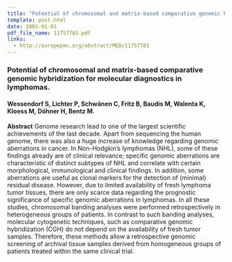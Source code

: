 ```yaml
---
title: "Potential of chromosomal and matrix-based comparative genomic hybridization for molecular diagnostics in lymphomas"
template: post.html 
date: 2001-01-01
pdf_file_name: 11757703.pdf
links:
  - http://europepmc.org/abstract/MED/11757703
---
```


### Potential of chromosomal and matrix-based comparative genomic hybridization for molecular diagnostics in lymphomas.
#### Wessendorf S, Lichter P, Schwänen C, Fritz B, Baudis M, Walenta K, Kloess M, Döhner H, Bentz M.

**Abstract** 
Genome research lead to one of the largest scientific achievements of the last decade. Apart from sequencing the human genome, there was also a huge increase of knowledge regarding genomic aberrations in cancer. In Non-Hodgkin’s lymphomas (NHL), some of these findings already are of clinical relevance; specific genomic aberrations are characteristic of distinct subtypes of NHL and correlate with certain morphological, immunological and clinical findings.<!--more--> In addition, some aberrations are useful as clonal markers for the detection of (minimal) residual disease. However, due to limited availability of fresh lymphoma tumor tissues, there are only scarce data regarding the prognostic significance of specific genomic aberrations in lymphomas. In all these studies, chromosomal banding analyses were performed retrospectively in heterogeneous groups of patients. In contrast to such banding analyses, molecular cytogenetic techniques, such as comparative genomic hybridization (CGH) do not depend on the availability of fresh tumor samples. Therefore, these methods allow a retrospective genomic screening of archival tissue samples derived from homogeneous groups of patients treated within the same clinical trial.
